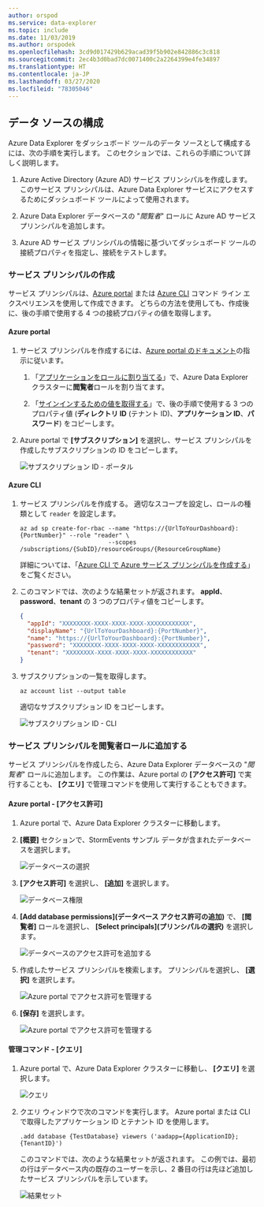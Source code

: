 ```yaml
---
author: orspod
ms.service: data-explorer
ms.topic: include
ms.date: 11/03/2019
ms.author: orspodek
ms.openlocfilehash: 3cd9d017429b629acad39f5b902e842886c3c818
ms.sourcegitcommit: 2ec4b3d0bad7dc0071400c2a2264399e4fe34897
ms.translationtype: HT
ms.contentlocale: ja-JP
ms.lasthandoff: 03/27/2020
ms.locfileid: "78305046"
---
```

## <a name="configure-the-data-source"></a>データ ソースの構成

Azure Data Explorer をダッシュボード ツールのデータ ソースとして構成するには、次の手順を実行します。 このセクションでは、これらの手順について詳しく説明します。

1. Azure Active Directory (Azure AD) サービス プリンシパルを作成します。 このサービス プリンシパルは、Azure Data Explorer サービスにアクセスするためにダッシュボード ツールによって使用されます。

1. Azure Data Explorer データベースの "*閲覧者*" ロールに Azure AD サービス プリンシパルを追加します。

1. Azure AD サービス プリンシパルの情報に基づいてダッシュボード ツールの接続プロパティを指定し、接続をテストします。

### <a name="create-a-service-principal"></a>サービス プリンシパルの作成

サービス プリンシパルは、[Azure portal](#azure-portal) または [Azure CLI](#azure-cli) コマンド ライン エクスペリエンスを使用して作成できます。 どちらの方法を使用しても、作成後に、後の手順で使用する 4 つの接続プロパティの値を取得します。

#### <a name="azure-portal"></a>Azure portal

1. サービス プリンシパルを作成するには、[Azure portal のドキュメント](/azure/active-directory/develop/howto-create-service-principal-portal)の指示に従います。

    1. 「[アプリケーションをロールに割り当てる](/azure/active-directory/develop/howto-create-service-principal-portal#assign-a-role-to-the-application)」で、Azure Data Explorer クラスターに**閲覧者**ロールを割り当てます。

    1. 「[サインインするための値を取得する](/azure/active-directory/develop/howto-create-service-principal-portal#get-values-for-signing-in)」で、後の手順で使用する 3 つのプロパティ値 (**ディレクトリ ID** (テナント ID)、**アプリケーション ID**、**パスワード**) をコピーします。

1. Azure portal で **[サブスクリプション]** を選択し、サービス プリンシパルを作成したサブスクリプションの ID をコピーします。

    ![サブスクリプション ID - ポータル](media/data-explorer-configure-data-source/subscription-id-portal.png)

#### <a name="azure-cli"></a>Azure CLI

1. サービス プリンシパルを作成する。 適切なスコープを設定し、ロールの種類として `reader` を設定します。

    ```azurecli
    az ad sp create-for-rbac --name "https://{UrlToYourDashboard}:{PortNumber}" --role "reader" \
                             --scopes /subscriptions/{SubID}/resourceGroups/{ResourceGroupName}
    ```

    詳細については、「[Azure CLI で Azure サービス プリンシパルを作成する](/cli/azure/create-an-azure-service-principal-azure-cli)」をご覧ください。

1. このコマンドでは、次のような結果セットが返されます。 **appId**、**password**、**tenant** の 3 つのプロパティ値をコピーします。


    ```json
    {
      "appId": "XXXXXXXX-XXXX-XXXX-XXXX-XXXXXXXXXXXX",
      "displayName": "{UrlToYourDashboard}:{PortNumber}",
      "name": "https://{UrlToYourDashboard}:{PortNumber}",
      "password": "XXXXXXXX-XXXX-XXXX-XXXX-XXXXXXXXXXXX",
      "tenant": "XXXXXXXX-XXXX-XXXX-XXXX-XXXXXXXXXXXX"
    }
    ```

1. サブスクリプションの一覧を取得します。

    ```azurecli
    az account list --output table
    ```

    適切なサブスクリプション ID をコピーします。

    ![サブスクリプション ID - CLI](media/data-explorer-configure-data-source/subscription-id-cli.png)

### <a name="add-the-service-principal-to-the-viewers-role"></a>サービス プリンシパルを閲覧者ロールに追加する

サービス プリンシパルを作成したら、Azure Data Explorer データベースの "*閲覧者*" ロールに追加します。 この作業は、Azure portal の **[アクセス許可]** で実行することも、 **[クエリ]** で管理コマンドを使用して実行することもできます。

#### <a name="azure-portal---permissions"></a>Azure portal - [アクセス許可]

1. Azure portal で、Azure Data Explorer クラスターに移動します。

1. **[概要]** セクションで、StormEvents サンプル データが含まれたデータベースを選択します。

    ![データベースの選択](media/data-explorer-configure-data-source/select-database.png)

1. **[アクセス許可]** を選択し、 **[追加]** を選択します。

    ![データベース権限](media/data-explorer-configure-data-source/database-permissions.png)

1. **[Add database permissions]\(データベース アクセス許可の追加\)** で、 **[閲覧者]** ロールを選択し、 **[Select principals]\(プリンシパルの選択\)** を選択します。

    ![データベースのアクセス許可を追加する](media/data-explorer-configure-data-source/add-permission.png)

1. 作成したサービス プリンシパルを検索します。 プリンシパルを選択し、 **[選択]** を選択します。

    ![Azure portal でアクセス許可を管理する](media/data-explorer-configure-data-source/new-principals.png)

1. **[保存]** を選択します。

    ![Azure portal でアクセス許可を管理する](media/data-explorer-configure-data-source/save-permission.png)

#### <a name="management-command---query"></a>管理コマンド - [クエリ]

1. Azure portal で、Azure Data Explorer クラスターに移動し、 **[クエリ]** を選択します。

    ![クエリ](media/data-explorer-configure-data-source/query.png)

1. クエリ ウィンドウで次のコマンドを実行します。 Azure portal または CLI で取得したアプリケーション ID とテナント ID を使用します。

    ```kusto
    .add database {TestDatabase} viewers ('aadapp={ApplicationID};{TenantID}')
    ```

    このコマンドでは、次のような結果セットが返されます。 この例では、最初の行はデータベース内の既存のユーザーを示し、2 番目の行は先ほど追加したサービス プリンシパルを示しています。

    ![結果セット](media/data-explorer-configure-data-source/result-set.png)
